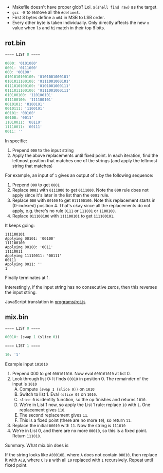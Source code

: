 - Makefile doesn't have proper glob? Lol. `$(shell find raw)` as the target.
- `gcc -E` to remove all the `#define`s.
- First 8 bytes define a `u64` in MSB to LSB order.
- Every other byte is taken individually. Only directly affects the new `x` value when `lo` and `hi` match in their top 8 bits.

## rot.bin

```js
==== LIST 0 ====

0000: '0101000'
0001: '0111000'
000: '00100'
0101010100100: '0101001000101'
0101011100100: '0111001000101'
0111010100100: '0101001000111'
0111011100100: '0111001000111'
010100100: '110100101'
011100100: '111100101'
0010101: '0100101'
0010111: '1100101'
00101: '00100'
00100: '0011'
11010011: '00110'
11110011: '00111'
0011: ''
```

In specific:

1. Prepend `000` to the input string
2. Apply the above replacements until fixed point. In each iteration, find the leftmost position that matches one of the strings (and apply the leftmost string that matches)

For example, an input of `1` gives an output of `1` by the following sequence:

1. Prepend `000` to get `0001`
1. Replace `0001` with `0111000` to get `0111000`. Note the `000` rule does not apply since it's later in the list than the `0001` rule.
1. Replace `000` with `00100` to get `011100100`. Note this replacement starts in (0-indexed) position 4. That's okay since all the replacements do not apply, e.g. there's no rule `0111` or `111001` or `1100100`.
1. Replace `011100100` with `111100101` to get `111100101`.

It keeps going:

```
111100101
Applying 00101: '00100'
111100100
Applying 00100: '0011'
11110011
Applying 11110011: '00111'
00111
Applying 0011: ''
1
```

Finally terminates at 1.

Interestingly, if the input string has no consecutive zeros, then this reverses the input string.

JavaScript translation in [programs/rot.js](./programs/rot.js)

## mix.bin

```js
==== LIST 0 ====

00010: (swap 1 (slice 0))

==== LIST 1 ====

10: '1'
```

<style type="text/css">
    ol ol { list-style-type: upper-alpha; }
    ol ol ol { list-style-type: lower-roman; }
</style>

Example input `101010`

1. Prepend 000 to get `000101010`. Now eval `000101010` at list 0.
1. Look through list 0: It finds `00010` in position 0. The remainder of the input is `1010`
   1. Compute `(swap 1 (slice 0))` on `1010`
   1. Switch to list 1. Eval `(slice 0)` on `1010`.
   1. `slice 0` is identity function, so the op finishes and returns `1010`.
   1. We're in List 1 now, so apply the List 1 rule: replace `10` with `1`. One replacement gives `110`.
   1. The second replacement gives `11`.
   1. This is a fixed point (there are no more `10`), so return `11`.
1. Replace the initial `00010` with `11`. Now the string is `111010`
1. We're in List 0, and there are no more `00010`, so this is a fixed point. Return `111010`.

Summary. What mix.bin does is:

If the string looks like `A00010B`, where `A` does not contain `00010`, then replace it with `ACB`, where `C` is `B` with all `10` replaced with `1` recursively. Repeat until fixed point.
